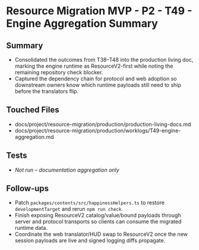 # Resource Migration MVP - P2 - T49 - Engine Aggregation Summary

## Summary

- Consolidated the outcomes from T38–T48 into the production living doc, marking the engine runtime as ResourceV2-first while noting the remaining repository check blocker.
- Captured the dependency chain for protocol and web adoption so downstream owners know which runtime payloads still need to ship before the translators flip.

## Touched Files

- docs/project/resource-migration/production/production-living-docs.md
- docs/project/resource-migration/production/worklogs/T49-engine-aggregation.md

## Tests

- _Not run – documentation aggregation only_

## Follow-ups

- Patch `packages/contents/src/happinessHelpers.ts` to restore `developmentTarget` and rerun `npm run check`.
- Finish exposing ResourceV2 catalog/value/bound payloads through server and protocol transports so clients can consume the migrated runtime data.
- Coordinate the web translator/HUD swap to ResourceV2 once the new session payloads are live and signed logging diffs propagate.
